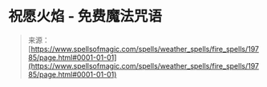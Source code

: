 <!--yml

分类: 未分类

日期：2024年06月12日 19:02:05

-->

# 祝愿火焰 - 免费魔法咒语

> 来源：[https://www.spellsofmagic.com/spells/weather_spells/fire_spells/19785/page.html#0001-01-01](https://www.spellsofmagic.com/spells/weather_spells/fire_spells/19785/page.html#0001-01-01)
